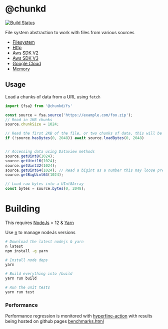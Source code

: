 # @chunkd

[![Build Status](https://github.com/blacha/chunkd/workflows/Main/badge.svg)](https://github.com/blacha/chunkd/actions)


File system abstraction to work with files from various sources 

- [Filesystem](./packages/source-file/)
- [Http](./packages//source-http/)
- [Aws SDK V2](./packages/source-aws-v2/)
- [Aws SDK V3](./packages/source-aws-v3/)
- [Google Cloud](./packages/source-google-cloud/)
- [Memory](./packages/source-memory/)

## Usage

Load a chunks of data from a URL using `fetch`

```typescript
import {fsa} from '@chunkd/fs'

const source = fsa.source('https://example.com/foo.zip');
// Read in 1KB chunks
source.chunkSize = 1024;

// Read the first 2KB of the file, or two chunks of data, this will be one HTTP Range requests
if (!source.hasBytes(0, 2048)) await source.loadBytes(0, 2048)


// Accessing data using Dataview methods
source.getUint8(1024);
source.getUint16(1024);
source.getUint32(1024);
source.getUint64(1024); // Read a bigint as a number this may loose precision
source.getBigUint64(1024);

// Load raw bytes into a UInt8Array
const bytes = source.bytes(0, 2048);
```

# Building

This requires [NodeJs](https://nodejs.org/en/) > 12 & [Yarn](https://yarnpkg.com/en/)

Use [n](https://github.com/tj/n) to manage nodeJs versions

```bash
# Download the latest nodejs & yarn
n latest
npm install -g yarn

# Install node deps
yarn

# Build everything into /build
yarn run build

# Run the unit tests
yarn run test
```


### Performance

Performance regression is monitored with [hyperfine-action](https://github.com/blacha/hyperfine-action) with results being hosted on github pages [benchmarks.html](https://blacha.github.io/chunkd/benchmarks.html)